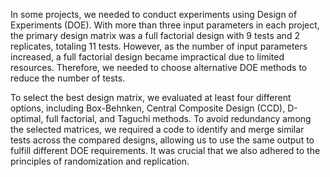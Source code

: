 In some projects, we needed to conduct experiments using Design of Experiments (DOE). With more than three input parameters in each project, the primary design matrix was a full factorial design with 9 tests and 2 replicates, totaling 11 tests. However, as the number of input parameters increased, a full factorial design became impractical due to limited resources. Therefore, we needed to choose alternative DOE methods to reduce the number of tests.

To select the best design matrix, we evaluated at least four different options, including Box-Behnken, Central Composite Design (CCD), D-optimal, full factorial, and Taguchi methods. To avoid redundancy among the selected matrices, we required a code to identify and merge similar tests across the compared designs, allowing us to use the same output to fulfill different DOE requirements. It was crucial that we also adhered to the principles of randomization and replication.
